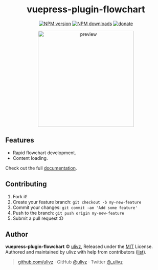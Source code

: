 <h1 align="center">vuepress-plugin-flowchart</h1>

<p align="center">
<a href="https://npmjs.com/package/vuepress-plugin-flowchart"><img src="https://img.shields.io/npm/v/vuepress-plugin-flowchart.svg?style=flat" alt="NPM version"></a> <a href="https://npmjs.com/package/vuepress-plugin-flowchart"><img src="https://img.shields.io/npm/dm/vuepress-plugin-flowchart.svg?style=flat" alt="NPM downloads"></a> <a href="https://github.com/ulivz/donate"><img src="https://img.shields.io/badge/$-donate-ff69b4.svg?maxAge=2592000&amp;style=flat" alt="donate"></a>
</p>

<p align="center">
  <img width="300px" src="https://github.com/ulivz/vuepress-plugin-flowchart/blob/master/docs/.vuepress/public/demo.gif?raw=true" alt="preview">
</p>

## Features

- Rapid flowchart development.
- Content loading.

Check out the full [documentation](https://flowchart.vuepress.ulivz.com/).

## Contributing

1. Fork it!
2. Create your feature branch: `git checkout -b my-new-feature`
3. Commit your changes: `git commit -am 'Add some feature'`
4. Push to the branch: `git push origin my-new-feature`
5. Submit a pull request :D

## Author

**vuepress-plugin-flowchart** © [ulivz](https://github.com/ULIVZ), Released under the [MIT](./LICENSE) License.<br>
Authored and maintained by ulivz with help from contributors ([list](https://github.com/ULIVZ/vuepress-plugin-flowchart/contributors)).

> [github.com/ulivz](https://github.com/ulivz) · GitHub [@ulivz](https://github.com/ULIVZ) · Twitter [@_ulivz](https://twitter.com/_ulivz)
